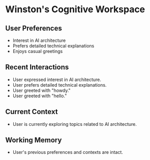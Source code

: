 # Winston's Cognitive Workspace

## User Preferences

- Interest in AI architecture
- Prefers detailed technical explanations
- Enjoys casual greetings

## Recent Interactions

- User expressed interest in AI architecture.
- User prefers detailed technical explanations.
- User greeted with "howdy."
- User greeted with "hello."

## Current Context

- User is currently exploring topics related to AI architecture.

## Working Memory

- User's previous preferences and contexts are intact.